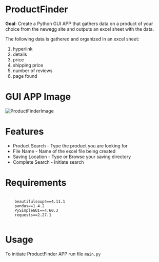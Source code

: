 # ProductFinder

<b>Goal</b>: Create a Python GUI APP that gathers data on a product of your choice from the newegg site and outputs an excel sheet with the data.

The following data is gathered and organized in an excel sheet:
<ol>
  <li>hyperlink</li>
  <li>details</li>
  <li>price</li>
  <li>shipping price</li>
  <li>number of reviews</li>
  <li>page found</li>
 </ol> 

# GUI APP Image

![ProductFinderImage](https://user-images.githubusercontent.com/110753469/188207176-db32f4c5-cb08-4c27-83fc-ec8fe7eb7d4b.PNG)

# Features
 
 <ul>
  <li>Product Search - Type the product you are looking for</li>
  <li>File Name - Name of the excel file being created</li>
  <li>Saving Location - Type or Browse your saving directory</li>
  <li>Complete Search - Initiate search </li>
</ul> 

# Requirements

<div>
<pre>
  <code> 
    beautifulsoup4==4.11.1
    pandas==1.4.2
    PySimpleGUI==4.60.3
    requests==2.27.1
  </code>
</pre>
</div>

# Usage
To initiate ProductFinder APP 
run file  <code>main.py</code>
 

